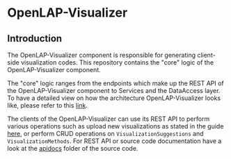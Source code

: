 # OpenLAP-Visualizer

## Introduction
The OpenLAP-Visualizer component is responsible for generating client-side visualization codes. This repository contains the "core" logic of the OpenLAP-Visualizer component. 

The "core" logic ranges from the endpoints which make up the REST API of the OpenLAP-Visualizer component to Services and the DataAccess layer. To have a detailed view on how the architecture OpenLAP-Visualizer looks like, please refer to this <a href="https://github.com/OpenLearningAnalyticsPlatform/OpenLAP-Architecture/wiki/4.4.1.-Visualizer:-Module-Views">link</a>. 

The clients of the OpenLAP-Visualizer can use its REST API to perform various operations such as upload new visualizations as stated in the guide <a href="https://github.com/OpenLearningAnalyticsPlatform/OpenLAP-Visualizer-Framework">here</a>, or
perform CRUD operations on `VisualizationSuggestions` and `VisualizationMethods`. For REST API or source code documentation have a look at the <a href="https://github.com/OpenLearningAnalyticsPlatform/OpenLAP-Visualizer-Core/tree/master/apidocs">apidocs</a> folder of the source code.



